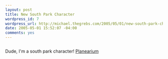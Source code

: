 ```yaml
--- 
layout: post
title: New South Park Character
wordpress_id: 7
wordpress_url: http://michael.thegrebs.com/2005/05/01/new-south-park-character/
date: 2005-05-01 15:52:07 -04:00
comments: yes
---
```

<img src="http://michael.thegrebs.com/wp-content/southpark.png" alt="" />

Dude, I'm a south park character!
<a href="http://www.planearium2.de/flash/sp-studio-e.html">Planearium</a>
<div style="clear: right">
&nbsp;
</div>
